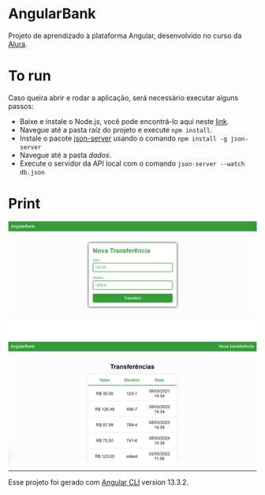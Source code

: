 # AngularBank

Projeto de aprendizado à plataforma Angular, desenvolvido no curso da [Alura](https://cursos.alura.com.br/course/angular-comecando-framework).


# To run

Caso queira abrir e rodar a aplicação, será necessário executar alguns passos:

 - Baixe e instale o Node.js, você pode encontrá-lo aqui neste [link](https://nodejs.org/en/download/).
 - Navegue até a pasta raíz do projeto e execute `npm install`.
 - Instale o pacote [json-server](https://www.npmjs.com/package/json-server) usando o comando `npm install -g json-server`
 - Navegue até a pasta *dados*.
 - Execute o servidor da API local com o comando `json-server --watch db.json`

# Print
<img width=700 src="https://github.com/angelcomp/angularbank/blob/master/projeto.png">

---

Esse projeto foi gerado com [Angular CLI](https://github.com/angular/angular-cli) version 13.3.2.

